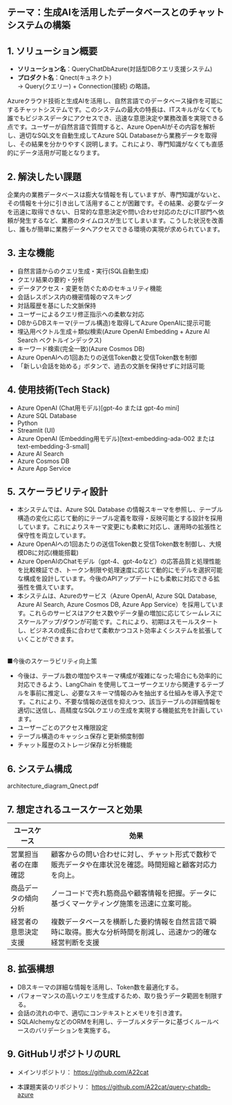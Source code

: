 ## テーマ：生成AIを活用したデータベースとのチャットシステムの構築

## 1. ソリューション概要

- **ソリューション名**：QueryChatDbAzure(対話型DBクエリ支援システム)
- **プロダクト名**：Qnect(キュネクト)  
→ Query(クエリー) + Connection(接続) の略語。

Azureクラウド技術と生成AIを活用し、自然言語でのデータベース操作を可能にするチャットシステムです。このシステムの最大の特長は、ITスキルがなくても誰でもビジネスデータにアクセスでき、迅速な意思決定や業務改善を実現できる点です。ユーザーが自然言語で質問すると、Azure OpenAIがその内容を解析し、適切なSQL文を自動生成してAzure SQL Databaseから業務データを取得し、その結果を分かりやすく説明します。これにより、専門知識がなくても直感的にデータ活用が可能となります。


## 2. 解決したい課題

企業内の業務データベースは膨大な情報を有していますが、専門知識がないと、その情報を十分に引き出して活用することが困難です。その結果、必要なデータを迅速に取得できない、日常的な意思決定や問い合わせ対応のたびにIT部門へ依頼が発生するなど、業務のタイムロスが生じてしまいます。こうした状況を改善し、誰もが簡単に業務データへアクセスできる環境の実現が求められています。


## 3. 主な機能

- 自然言語からのクエリ生成・実行(SQL自動生成)
- クエリ結果の要約・分析
- データアクセス・変更を防ぐためのセキュリティ機能
- 会話レスポンス内の機密情報のマスキング
- 対話履歴を基にした文脈保持
- ユーザーによるクエリ修正指示への柔軟な対応
- DBからDBスキーマ(テーブル構造)を取得してAzure OpenAIに提示可能
- 埋込用ベクトル生成＋類似検索(Azure OpenAI Embedding + Azure AI Search ベクトルインデックス)
- キーワード検索(完全一致)(Azure Cosmos DB)
- Azure OpenAIへの1回あたりの送信Token数と受信Token数を制御
- 「新しい会話を始める」ボタンで、過去の文脈を保持せずに対話可能


## 4. 使用技術(Tech Stack)
- Azure OpenAI (Chat用モデル)[gpt-4o または gpt-4o mini]
- Azure SQL Database
- Python
- Streamlit (UI)
- Azure OpenAI (Embedding用モデル)[text-embedding-ada-002 または text-embedding-3-small]
- Azure AI Search
- Azure Cosmos DB
- Azure App Service


## 5. スケーラビリティ設計
- 本システムでは、Azure SQL Database の情報スキーマを参照し、テーブル構造の変化に応じて動的にテーブル定義を取得・反映可能とする設計を採用しています。これによりスキーマ変更にも柔軟に対応し、運用時の拡張性と保守性を両立しています。
- Azure OpenAIへの1回あたりの送信Token数と受信Token数を制御し、大規模DBに対応(機能搭載)
- Azure OpenAIのChatモデル（gpt-4、gpt-4oなど）の応答品質と処理性能を比較検証でき、トークン制限や処理速度に応じて動的にモデルを選択可能な構成を設計しています。今後のAPIアップデートにも柔軟に対応できる拡張性を備えています。
- 本システムは、Azureのサービス（Azure OpenAI, Azure SQL Database, Azure AI Search, Azure Cosmos DB, Azure App Service）を採用しています。これらのサービスはアクセス数やデータ量の増加に応じてシームレスにスケールアップ/ダウンが可能です。これにより、初期はスモールスタートし、ビジネスの成長に合わせて柔軟かつコスト効率よくシステムを拡張していくことができます。


<br>■今後のスケーラビリティ向上策<br>

- 今後は、テーブル数の増加やスキーマ構成が複雑になった場合にも効率的に対応できるよう、LangChain を使用してユーザークエリから関連するテーブルを事前に推定し、必要なスキーマ情報のみを抽出する仕組みを導入予定です。これにより、不要な情報の送信を抑えつつ、該当テーブルの詳細情報を適切に送信し、高精度なSQLクエリの生成を実現する機能拡充を計画しています。
- ユーザーごとのアクセス権限設定
- テーブル構造のキャッシュ保存と更新頻度制御
- チャット履歴のストレージ保存と分析機能


## 6. システム構成

architecture_diagram_Qnect.pdf


## 7. 想定されるユースケースと効果

| ユースケース                 | 効果                                                              |
|-----------------------------|-------------------------------------------------------------------|
| 営業担当者の在庫確認         | 顧客からの問い合わせに対し、チャット形式で数秒で販売データや在庫状況を確認。時間短縮と顧客対応力を向上。      |
| 商品データの傾向分析         | ノーコードで売れ筋商品や顧客情報を把握。データに基づくマーケティング施策を迅速に立案可能。                    |
| 経営者の意思決定支援         | 複数データベースを横断した要約情報を自然言語で瞬時に取得。膨大な分析時間を削減し、迅速かつ的確な経営判断を支援 |



## 8. 拡張構想

- DBスキーマの詳細な情報を活用し、Token数を最適化する。
- パフォーマンスの高いクエリを生成するため、取り扱うデータ範囲を制限する。
- 会話の流れの中で、適切にコンテキストとメモリを引き渡す。
- SQLAlchemyなどのORMを利用し、テーブルメタデータに基づくルールベースのバリデーションを実施する。



## 9. GitHubリポジトリのURL

- メインリポジトリ：
https://github.com/A22cat

- 本課題実装のリポジトリ：
https://github.com/A22cat/query-chatdb-azure
